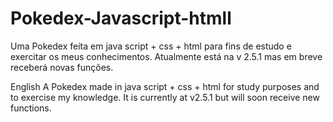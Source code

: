# Pokedex-Javascript-htmll
Uma Pokedex feita em java script + css + html para fins de estudo e exercitar os meus conhecimentos. Atualmente está na v 2.5.1 mas em breve receberá novas funções.

English
A Pokedex made in java script + css + html for study purposes and to exercise my knowledge. It is currently at v2.5.1 but will soon receive new functions.
